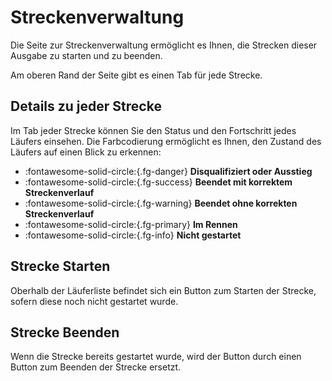 # Streckenverwaltung

Die Seite zur Streckenverwaltung ermöglicht es Ihnen, die Strecken dieser Ausgabe zu starten und zu beenden.

Am oberen Rand der Seite gibt es einen Tab für jede Strecke.

## Details zu jeder Strecke

Im Tab jeder Strecke können Sie den Status und den Fortschritt jedes Läufers einsehen. Die Farbcodierung ermöglicht es Ihnen, den Zustand des Läufers auf einen Blick zu erkennen:

- :fontawesome-solid-circle:{.fg-danger} **Disqualifiziert oder Ausstieg**
- :fontawesome-solid-circle:{.fg-success} **Beendet mit korrektem Streckenverlauf**
- :fontawesome-solid-circle:{.fg-warning} **Beendet ohne korrekten Streckenverlauf**
- :fontawesome-solid-circle:{.fg-primary} **Im Rennen**
- :fontawesome-solid-circle:{.fg-info} **Nicht gestartet**

## Strecke Starten

Oberhalb der Läuferliste befindet sich ein Button zum Starten der Strecke, sofern diese noch nicht gestartet wurde.

## Strecke Beenden

Wenn die Strecke bereits gestartet wurde, wird der Button durch einen Button zum Beenden der Strecke ersetzt.
